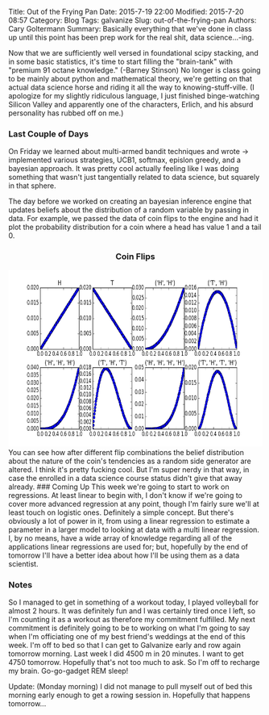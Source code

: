 Title: Out of the Frying Pan
Date: 2015-7-19 22:00
Modified: 2015-7-20 08:57
Category: Blog
Tags: galvanize
Slug: out-of-the-frying-pan
Authors: Cary Goltermann
Summary: Basically everything that we've done in class up until this point has been prep work for the real shit, data science...-ing.

Now that we are sufficiently well versed in foundational scipy stacking, and in some basic statistics, it's time to start filling the "brain-tank" with "premium 91 octane knowledge." (-Barney Stinson) No longer is class going to be mainly about python and mathematical theory, we're getting on that actual data science horse and riding it all the way to knowing-stuff-ville. (I apologize for my slightly ridiculous language, I just finished binge-watching Silicon Valley and apparently one of the characters, Erlich, and his absurd personality has rubbed off on me.)

### Last Couple of Days
On Friday we learned about multi-armed bandit techniques and wrote -> implemented various strategies, UCB1, softmax, epislon greedy, and a bayesian approach. It was pretty cool actually feeling like I was doing something that wasn't just tangentially related to data science, but squarely in that sphere. 

The day before we worked on creating an bayesian inference engine that updates beliefs about the distribution of a random variable by passing in data. For example, we passed the data of coin flips to the engine and had it plot the probability distribution for a coin where a head has value 1 and a tail 0.
<div style="text-align: center"><h3>Coin Flips</h3><img src="../images/bayes_flips.png" alt="Bayesian Coin" style="height: 350px"></div>
You can see how after different flip combinations the belief distribution about the nature of the coin's tendencies as a random side generator are altered. I think it's pretty fucking cool. But I'm super nerdy in that way, in case the enrolled in a data science course status didn't give that away already.
### Coming Up
This week we're going to start to work on regressions. At least linear to begin with, I don't know if we're going to cover more advanced regression at any point, though I'm fairly sure we'll at least touch on logistic ones. Definitely a simple concept. But there's obviously a lot of power in it, from using a linear regression to estimate a parameter in a larger model to looking at data with a multi linear regression. I, by no means, have a wide array of knowledge regarding all of the applications linear regressions are used for; but, hopefully by the end of tomorrow I'll have a better idea about how I'll be using them as a data scientist.

### Notes
So I managed to get in something of a workout today, I played volleyball for almost 2 hours. It was definitely fun and I was certainly tired once I left, so I'm counting it as a workout as therefore my commitment fulfilled. My next commitment is definitely going to be to working on what I'm going to say when I'm officiating one of my best friend's weddings at the end of this week. I'm off to bed so that I can get to Galvanize early and row again tomorrow morning. Last week I did 4500 m in 20 minutes. I want to get 4750 tomorrow. Hopefully that's not too much to ask. So I'm off to recharge my brain. Go-go-gadget REM sleep!

Update: (Monday morning) I did not manage to pull myself out of bed this morning early enough to get a rowing session in. Hopefully that happens tomorrow...
